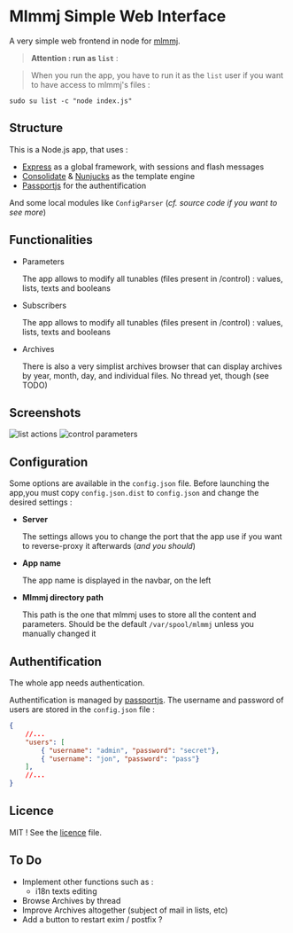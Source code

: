 # Mlmmj Simple Web Interface
A very simple web frontend in node for [mlmmj](http://mlmmj.org/).

> **Attention : run as `list`** :

> When you run the app, you have to run it as the `list` user if you want to have access to mlmmj's files :
```
sudo su list -c "node index.js"
```

## Structure

This is a Node.js app, that uses :

  * [Express](http://expressjs.com/) as a global framework, with sessions and flash messages
  * [Consolidate](https://github.com/tj/consolidate.js) & [Nunjucks](https://mozilla.github.io/nunjucks) as the template engine
  * [Passportjs](http://passportjs.org) for the authentification

And some local modules like `ConfigParser` (_cf. source code if you want to see more_)
  
## Functionalities

  * Parameters

    The app allows to modify all tunables (files present in /control) : values, lists, texts and booleans

  * Subscribers

    The app allows to modify all tunables (files present in /control) : values, lists, texts and booleans

  * Archives

    There is also a very simplist archives browser that can display archives by year, month, day, and individual files. No thread yet, though (see TODO)
       

## Screenshots 

![list actions](https://raw.githubusercontent.com/tchapi/mlmmj-simple-web-interface/master/screenshots/image1.png "Mailing list actions")
![control parameters](https://raw.githubusercontent.com/tchapi/mlmmj-simple-web-interface/master/screenshots/image2.png "Control parameters")

## Configuration

Some options are available in the `config.json` file. Before launching the app,you must copy `config.json.dist` to `config.json` and change the desired settings : 

  * **Server**

    The settings allows you to change the port that the app use if you want to reverse-proxy it afterwards (_and you should_)

  * **App name**

    The app name is displayed in the navbar, on the left

  * **Mlmmj directory path**

    This path is the one that mlmmj uses to store all the content and parameters. Should be the default `/var/spool/mlmmj`  unless you manually changed it

## Authentification

The whole app needs authentication.

Authentification is managed by [passportjs](http://passportjs.org). The username and password of users are stored in the `config.json` file :

```json
{
    //...
    "users": [
        { "username": "admin", "password": "secret"},
        { "username": "jon", "password": "pass"}
    ],
    //...
}
```

## Licence

MIT ! See the [licence](https://github.com/tchapi/mlmmj-simple-web-interface/blob/master/LICENSE) file.

## To Do

  * Implement other functions such as :
      - i18n texts editing
  * Browse Archives by thread
  * Improve Archives altogether (subject of mail in lists, etc)
  * Add a button to restart exim / postfix ?
  